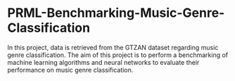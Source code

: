 # PRML-Benchmarking-Music-Genre-Classification

In this project, data is retrieved from the GTZAN dataset regarding music genre classification. The aim of this project is to perform a benchmarking of machine learning algorithms and neural networks to evaluate their performance on music genre classification.

